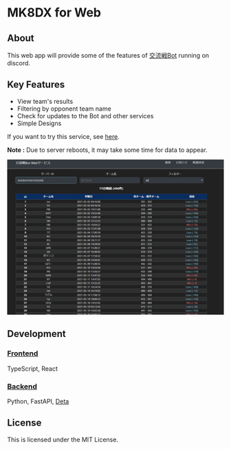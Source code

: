 # MK8DX for Web

## About

This web app will provide some of the features of [交流戦Bot](https://discord.com/oauth2/authorize?client_id=1038322985146273853&permissions=854027660408&scope=bot%20applications.commands) running on discord.

## Key Features

- View team's results
- Filtering by opponent team name
- Check for updates to the Bot and other services
- Simple Designs

If you want to try this service, see [here](https://stats-frontend-ts.vercel.app/834383470021050399).

**Note :** Due to server reboots, it may take some time for data to appear.

![Overview of this app](images/sample.jpg)

## Development

### [Frontend](https://github.com/Yumax-panda/stats-frontend.ts)

TypeScript, React

### [Backend](https://github.com/Yumax-panda/stats-backend)

Python, FastAPI, [Deta](https://deta.space/)

## License

This is licensed under the MIT License.

